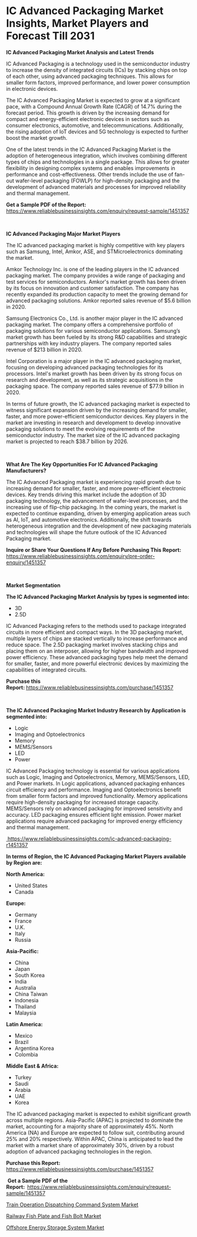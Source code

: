 <p><h1>IC Advanced Packaging Market Insights, Market Players and Forecast Till 2031</h1></p><p><strong>IC Advanced Packaging Market Analysis and Latest Trends</strong></p>
<p><p>IC Advanced Packaging is a technology used in the semiconductor industry to increase the density of integrated circuits (ICs) by stacking chips on top of each other, using advanced packaging techniques. This allows for smaller form factors, improved performance, and lower power consumption in electronic devices.</p><p>The IC Advanced Packaging Market is expected to grow at a significant pace, with a Compound Annual Growth Rate (CAGR) of 14.7% during the forecast period. This growth is driven by the increasing demand for compact and energy-efficient electronic devices in sectors such as consumer electronics, automotive, and telecommunications. Additionally, the rising adoption of IoT devices and 5G technology is expected to further boost the market growth.</p><p>One of the latest trends in the IC Advanced Packaging Market is the adoption of heterogeneous integration, which involves combining different types of chips and technologies in a single package. This allows for greater flexibility in designing complex systems and enables improvements in performance and cost-effectiveness. Other trends include the use of fan-out wafer-level packaging (FOWLP) for high-density packaging and the development of advanced materials and processes for improved reliability and thermal management.</p></p>
<p><strong>Get a Sample PDF of the Report:&nbsp;</strong> <a href="https://www.reliablebusinessinsights.com/enquiry/request-sample/1451357">https://www.reliablebusinessinsights.com/enquiry/request-sample/1451357</a></p>
<p>&nbsp;</p>
<p><strong>IC Advanced Packaging Major Market Players</strong></p>
<p><p>The IC advanced packaging market is highly competitive with key players such as Samsung, Intel, Amkor, ASE, and STMicroelectronics dominating the market. </p><p>Amkor Technology Inc. is one of the leading players in the IC advanced packaging market. The company provides a wide range of packaging and test services for semiconductors. Amkor's market growth has been driven by its focus on innovation and customer satisfaction. The company has recently expanded its production capacity to meet the growing demand for advanced packaging solutions. Amkor reported sales revenue of $5.6 billion in 2020.</p><p>Samsung Electronics Co., Ltd. is another major player in the IC advanced packaging market. The company offers a comprehensive portfolio of packaging solutions for various semiconductor applications. Samsung’s market growth has been fueled by its strong R&D capabilities and strategic partnerships with key industry players. The company reported sales revenue of $213 billion in 2020.</p><p>Intel Corporation is a major player in the IC advanced packaging market, focusing on developing advanced packaging technologies for its processors. Intel's market growth has been driven by its strong focus on research and development, as well as its strategic acquisitions in the packaging space. The company reported sales revenue of $77.9 billion in 2020.</p><p>In terms of future growth, the IC advanced packaging market is expected to witness significant expansion driven by the increasing demand for smaller, faster, and more power-efficient semiconductor devices. Key players in the market are investing in research and development to develop innovative packaging solutions to meet the evolving requirements of the semiconductor industry. The market size of the IC advanced packaging market is projected to reach $38.7 billion by 2026.</p></p>
<p>&nbsp;</p>
<p><strong>What Are The Key Opportunities For IC Advanced Packaging Manufacturers?</strong></p>
<p><p>The IC Advanced Packaging market is experiencing rapid growth due to increasing demand for smaller, faster, and more power-efficient electronic devices. Key trends driving this market include the adoption of 3D packaging technology, the advancement of wafer-level processes, and the increasing use of flip-chip packaging. In the coming years, the market is expected to continue expanding, driven by emerging application areas such as AI, IoT, and automotive electronics. Additionally, the shift towards heterogeneous integration and the development of new packaging materials and technologies will shape the future outlook of the IC Advanced Packaging market.</p></p>
<p><strong>Inquire or Share Your Questions If Any Before Purchasing This Report:</strong> <a href="https://www.reliablebusinessinsights.com/enquiry/pre-order-enquiry/1451357">https://www.reliablebusinessinsights.com/enquiry/pre-order-enquiry/1451357</a></p>
<p>&nbsp;</p>
<p><strong>Market Segmentation</strong></p>
<p><strong>The IC Advanced Packaging Market Analysis by types is segmented into:</strong></p>
<p><ul><li>3D</li><li>2.5D</li></ul></p>
<p><p>IC Advanced Packaging refers to the methods used to package integrated circuits in more efficient and compact ways. In the 3D packaging market, multiple layers of chips are stacked vertically to increase performance and reduce space. The 2.5D packaging market involves stacking chips and placing them on an interposer, allowing for higher bandwidth and improved power efficiency. These advanced packaging types help meet the demand for smaller, faster, and more powerful electronic devices by maximizing the capabilities of integrated circuits.</p></p>
<p><strong>Purchase this Report:&nbsp;</strong><a href="https://www.reliablebusinessinsights.com/purchase/1451357">https://www.reliablebusinessinsights.com/purchase/1451357</a></p>
<p>&nbsp;</p>
<p><strong>The IC Advanced Packaging Market Industry Research by Application is segmented into:</strong></p>
<p><ul><li>Logic</li><li>Imaging and Optoelectronics</li><li>Memory</li><li>MEMS/Sensors</li><li>LED</li><li>Power</li></ul></p>
<p><p>IC Advanced Packaging technology is essential for various applications such as Logic, Imaging and Optoelectronics, Memory, MEMS/Sensors, LED, and Power markets. In Logic applications, advanced packaging enhances circuit efficiency and performance. Imaging and Optoelectronics benefit from smaller form factors and improved functionality. Memory applications require high-density packaging for increased storage capacity. MEMS/Sensors rely on advanced packaging for improved sensitivity and accuracy. LED packaging ensures efficient light emission. Power market applications require advanced packaging for improved energy efficiency and thermal management.</p></p>
<p><a href="https://www.reliablebusinessinsights.com/ic-advanced-packaging-r1451357">&nbsp;https://www.reliablebusinessinsights.com/ic-advanced-packaging-r1451357</a></p>
<p><strong>In terms of Region, the IC Advanced Packaging Market Players available by Region are:</strong></p>
<p>
    <p> <strong> North America: </strong>
        <ul>
            <li>United States</li>
            <li>Canada</li>
        </ul>
        </p> 
    <p> <strong> Europe: </strong>
        <ul>
            <li>Germany</li>
            <li>France</li>
            <li>U.K.</li>
            <li>Italy</li>
            <li>Russia</li>
        </ul>
        </p> 
    <p> <strong> Asia-Pacific: </strong>
        <ul>
            <li>China</li>
            <li>Japan</li>
            <li>South Korea</li>
            <li>India</li>
            <li>Australia</li>
            <li>China Taiwan</li>
            <li>Indonesia</li>
            <li>Thailand</li>
            <li>Malaysia</li>
        </ul>
        </p> 
    <p> <strong> Latin America: </strong>
        <ul>
            <li>Mexico</li>
            <li>Brazil</li>
            <li>Argentina Korea</li>
            <li>Colombia</li>
        </ul>
        </p> 
    <p> <strong> Middle East & Africa: </strong>
        <ul>
            <li>Turkey</li>
            <li>Saudi</li>
            <li>Arabia</li>
            <li>UAE</li>
            <li>Korea</li>
        </ul>
    </p>
    </p>
<p><p>The IC advanced packaging market is expected to exhibit significant growth across multiple regions. Asia-Pacific (APAC) is projected to dominate the market, accounting for a majority share of approximately 45%. North America (NA) and Europe are expected to follow suit, contributing around 25% and 20% respectively. Within APAC, China is anticipated to lead the market with a market share of approximately 30%, driven by a robust adoption of advanced packaging technologies in the region.</p></p>
<p><strong>Purchase this Report: </strong><a href="https://www.reliablebusinessinsights.com/purchase/1451357">https://www.reliablebusinessinsights.com/purchase/1451357</a></p>
<p>&nbsp;<strong>Get a Sample PDF of the Report:&nbsp;&nbsp;</strong><a href="https://www.reliablebusinessinsights.com/enquiry/request-sample/1451357">https://www.reliablebusinessinsights.com/enquiry/request-sample/1451357</a></p>
<p><strong></strong></p>
<p><p><a href="https://github.com/LibbySpencer2018/Market-Research-Report-List-1/blob/main/train-operation-dispatching-command-system-market.md">Train Operation Dispatching Command System Market</a></p><p><a href="https://github.com/amapolalg/Market-Research-Report-List-1/blob/main/railway-fish-plate-and-fish-bolt-market.md">Railway Fish Plate and Fish Bolt Market</a></p><p><a href="https://github.com/kumertitash/Market-Research-Report-List-1/blob/main/offshore-energy-storage-system-market.md">Offshore Energy Storage System Market</a></p></p>